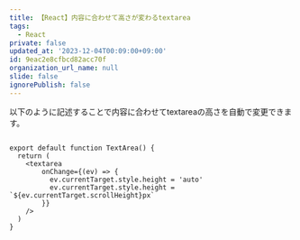 ```yaml
---
title: 【React】内容に合わせて高さが変わるtextarea
tags:
  - React
private: false
updated_at: '2023-12-04T00:09:00+09:00'
id: 9eac2e8cfbcd82acc70f
organization_url_name: null
slide: false
ignorePublish: false
---
```

以下のように記述することで内容に合わせてtextareaの高さを自動で変更できます。

```tsx:Textarea.tsx

export default function TextArea() {
  return (
    <textarea
        onChange={(ev) => {
          ev.currentTarget.style.height = 'auto'
          ev.currentTarget.style.height = `${ev.currentTarget.scrollHeight}px`
        }}
    />
  )
}

```
